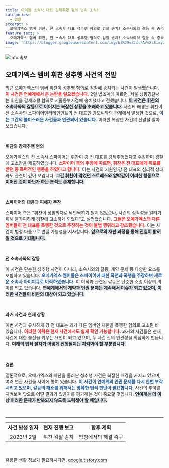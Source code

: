 ```yaml
---
title: 아이돌 소속사 대표 강제추행 혐의 송치 소식!
categories:
  - 법률
excerpt: >
  오메가엑스 멤버 휘찬, 전 소속사 대표 성추행 혐의로 검찰 송치! 소속사와의 갈등 속 충격적인 사건의 전말을 공개합니다. 클릭하여 세부 사항을 확인하세요!
feature_text: >
  오메가엑스 멤버 휘찬, 전 소속사 대표 성추행 혐의로 검찰 송치! 소속사와의 갈등 속 충격적인 사건의 전말을 공개합니다. 클릭하여 세부 사항을 확인하세요!
image: 'https://blogger.googleusercontent.com/img/b/R29vZ2xl/AVvXsEixyZcFfHzMRdzZMjFBmAUKJYCLCGyLL1o632UiGVXcaFdKo_bkvkuCioo0uUKlGfBVcT3P84aROyZIXSBEx3Aw5nCQ3pTgDom1WDC4m8eifvWiAmWEEVb4x6G_l8C0QH225ldMjyaFvpxGEBGNO37VmDTDMHGhJPq73UglMfDca1-0aw/s1600/blogspot.png'
---
```


<p><img src="https://blogger.googleusercontent.com/img/b/R29vZ2xl/AVvXsEixyZcFfHzMRdzZMjFBmAUKJYCLCGyLL1o632UiGVXcaFdKo_bkvkuCioo0uUKlGfBVcT3P84aROyZIXSBEx3Aw5nCQ3pTgDom1WDC4m8eifvWiAmWEEVb4x6G_l8C0QH225ldMjyaFvpxGEBGNO37VmDTDMHGhJPq73UglMfDca1-0aw/s1600/blogspot.png" alt="info 속보" /></p>

<h2 data-ke-size="size26">오메가엑스 멤버 휘찬 성추행 사건의 전말</h2>

<p data-ke-size="size16">최근 오메가엑스의 멤버 휘찬이 성추행 혐의로 검찰에 송치되는 사건이 발생했습니다. <b><span style="color: #ee2323;">이 사건은 연예계에서 큰 논란을 일으켰습니다.</span></b> 2일 법조계에 따르면, 서울 성동경찰서는 휘찬을 강제추행 혐의로 서울동부지검에 송치했다고 전했습니다. <b><span style="background-color: #21538527;">이 사건은 휘찬의 소속사와의 갈등으로 이어지는 복잡한 상황을 초래하고 있습니다.</span></b> 사건의 배경은 휘찬이 전 소속사인 스파이어엔터테인먼트의 전 대표인 강모씨와의 관계에서 발생한 것으로, <b><span style="color: #1a5490;">이는 그간의 불미스러운 사건들과 연관되어 있습니다.</span></b> 이러한 복잡한 사건의 전말을 알아보겠습니다.</p>

<p data-ke-size="size16">&nbsp;</p>

<p><b>휘찬의 강제추행 혐의</b></p>

<p data-ke-size="size16">오메가엑스의 전 소속사 스파이어는 휘찬이 강 전 대표를 강제추행했다고 주장하며 경찰에 고소장을 제출하였습니다. <b><span style="color: #ee2323;">스파이어 측의 주장에 따르면, 휘찬은 전 대표에게 위로를 받던 중 폭력적인 행동을 하였다고 합니다.</span></b> 이는 사건의 기원인 강 전 대표의 심리적 상태와도 관련이 깊어 보입니다. <b><span style="background-color: #21538527;">그간 휘찬이 겪었던 스트레스와 압박감이 이러한 행동으로 이어진 것이 아닌가 하는 분석도 존재합니다.</span></b> </p>

<p data-ke-size="size16">&nbsp;</p>

<p><b>스파이어의 대응과 피해자 주장</b></p>

<p data-ke-size="size16">스파이어 측은 "휘찬이 성범죄자로 낙인찍히기 원치 않았으나, 사건의 심각성을 알리기 위해 불가피하게 경찰에 고소하게 되었다"고 설명했습니다. <b><span style="color: #ee2323;">그들은 오메가엑스의 다른 멤버들이 전 대표를 폭행한 것으로 주장하는 것이 불법 행위라고 강조했습니다.</span></b> 이는 사건이 법정 다툼으로 번질 가능성을 시사합니다. <b><span style="background-color: #21538527;">앞으로의 재판 과정을 통해 진실이 밝혀질 것으로 기대됩니다.</span></b> </p>

<p data-ke-size="size16">&nbsp;</p>

<p><b>전 소속사와의 갈등</b></p>

<p data-ke-size="size16">이 사건은 단순한 성추행 사건이 아니라, 소속사와의 갈등, 계약 문제 등 다양한 요소를 포함하고 있습니다. <b><span style="color: #1a5490;">오메가엑스 멤버들은 스파이어에 대한 폭언과 폭행을 주장하며 새로운 소속사 아이피큐로 이적하였습니다.</span></b> 이 이적과 관련된 갈등은 단순한 소송 이상의 의미를 띄고 있습니다. <b><span style="background-color: #21538527;">연예계에서의 계약과 인권 문제는 계속해서 이슈가 되고 있으며, 이러한 사건들이 비판의 대상이 되고 있습니다.</span></b> </p>

<p data-ke-size="size16">&nbsp;</p>

<p><b>과거 사건과 현재 상황</b></p>

<p data-ke-size="size16">이번 사건과 유사하게 강 전 대표는 과거 다른 멤버인 재한을 폭행한 혐의로 고소된 바 있습니다. <b><span style="color: #ee2323;">이러한 이력은 현재 사건에서도 쉽게 확인 가능합니다.</span></b> 과거의 사건들은 현재 사건에 대한 불신을 키우는 요인이 되고 있으며, 두 사건 간의 연관성을 의심하게 만듭니다. <b><span style="background-color: #21538527;">미래의 법적 절차가 어떻게 진행될지는 지켜봐야 할 부분입니다.</span></b> </p>

<p data-ke-size="size16">&nbsp;</p>

<p><b>결론</b></p>

<p data-ke-size="size16">결론적으로, 오메가엑스의 휘찬을 둘러싼 성추행 사건은 복잡한 배경을 가지고 있으며, 여러 연관 사건들 사이에 놓여 있습니다. <b><span style="color: #1a5490;">이 사건이 연예계의 인권 문제를 다시 한번 부각시키고 있으며, 갈등의 해소를 위해서는 명확한 법적 판단이 필요합니다.</span></b> 사건의 추이를 지켜보며 앞으로 어떤 결과가 있을지를 평가하는 것이 중요할 것입니다. <b><span style="background-color: #21538527;">연예계는 더 이상 이러한 문제가 반복되지 않도록 노력해야 할 때입니다.</span></b></p> 

<p data-ke-size="size16">&nbsp;</p>

<hr>

<table style="width: 100%; border-collapse: collapse;">
<tr>
<td style="text-align: center; height: 17px;"><b>사건 발생 일자</b></td>
<td style="text-align: center; height: 17px;"><b>현재 진행 보고</b></td>
<td style="text-align: center; height: 17px;"><b>향후 계획</b></td>
</tr>
<tr>
<td style="text-align: center; height: 17px;">2023년 2일</td>
<td style="text-align: center; height: 17px;">휘찬 검찰 송치</td>
<td style="text-align: center; height: 17px;">법정에서의 해결 촉구</td>
</tr>
</table>

<p data-ke-size="size16">&nbsp;</p>
유용한 생활 정보가 필요하시다면, <a href="https://qoogle.tistory.com" rel="dofollow">qoogle.tistory.com</a>


